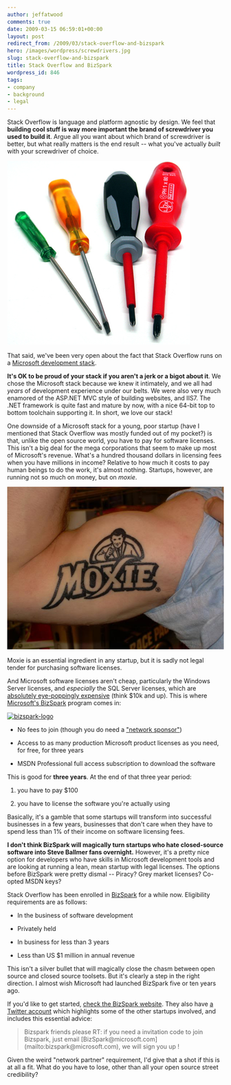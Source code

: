```yaml
---
author: jeffatwood
comments: true
date: 2009-03-15 06:59:01+00:00
layout: post
redirect_from: /2009/03/stack-overflow-and-bizspark
hero: /images/wordpress/screwdrivers.jpg
slug: stack-overflow-and-bizspark
title: Stack Overflow and BizSpark
wordpress_id: 846
tags:
- company
- background
- legal
---
```



Stack Overflow is language and platform agnostic by design. We feel that **building cool stuff is way more important the brand of screwdriver you used to build it**. Argue all you want about which brand of screwdriver is better, but what really matters is the end result -- what you've actually _built_ with your screwdriver of choice.



![screwdrivers](/images/wordpress/screwdrivers.jpg)



That said, we've been very open about the fact that Stack Overflow runs on a [Microsoft development stack](http://blog.stackoverflow.com/2008/09/what-was-stack-overflow-built-with/).



**It's OK to be proud of your stack if you aren't a jerk or a bigot about it**. We chose the Microsoft stack because we knew it intimately, and we all had _years_ of development experience under our belts. We were also very much enamored of the ASP.NET MVC style of building websites, and IIS7. The .NET framework is quite fast and mature by now, with a nice 64-bit top to bottom toolchain supporting it. In short, we love our stack!



One downside of a Microsoft stack for a young, poor startup (have I mentioned that Stack Overflow was mostly funded out of my pocket?) is that, unlike the open source world, you have to pay for software licenses. This isn't a big deal for the mega corporations that seem to make up most of Microsoft's revenue. What's a hundred thousand dollars in licensing fees when you have millions in income? Relative to how much it costs to pay human beings to do the work, it's almost nothing. Startups, however, are running not so much on money, but on _moxie_.



![moxie](/images/wordpress/moxie.jpg)



Moxie is an essential ingredient in any startup, but it is sadly not legal tender for purchasing software licenses.



And Microsoft software licenses aren't cheap, particularly the Windows Server licenses, and _especially_ the SQL Server licenses, which are [absolutely eye-poppingly expensive](http://www.microsoft.com/sqlserver/2008/en/us/pricing.aspx) (think $10k and up). This is where [Microsoft's BizSpark](http://www.microsoft.com/BizSpark/) program comes in:



[![bizspark-logo](http://blog.stackoverflow.com/wp-content/uploads/bizspark-logo.jpg)](http://www.microsoft.com/BizSpark/)







  * No fees to join (though you do need a ["network sponsor"](http://www.microsoft.com/bizspark/findnetworkpartner.aspx))

  * Access to as many production Microsoft product licenses as you need, for free, for three years

  * MSDN Professional full access subscription to download the software




This is good for **three years**. At the end of that three year period:







  1. you have to pay $100

  2. you have to license the software you're actually using




Basically, it's a gamble that some startups will transform into successful businesses in a few years, businesses that don't care when they have to spend less than 1% of their income on software licensing fees.



**I don't think BizSpark will magically turn startups who hate closed-source software into Steve Ballmer fans overnight.** However, it's a pretty nice option for developers who have skills in Microsoft development tools and are looking at running a lean, mean startup with legal licenses. The options before BizSpark were pretty dismal -- Piracy? Grey market licenses? Co-opted MSDN keys?



Stack Overflow has been enrolled in [BizSpark](http://www.microsoft.com/BizSpark/) for a while now. Eligibility requirements are as follows:







  * In the business of software development

  * Privately held

  * In business for less than 3 years

  * Less than US $1 million in annual revenue




This isn't a silver bullet that will magically close the chasm between open source and closed source toolsets. But it's clearly a step in the right direction. I almost wish Microsoft had launched BizSpark five or ten years ago.



If you'd like to get started, [check the BizSpark website](http://www.microsoft.com/BizSpark/). They also have [a Twitter account](http://twitter.com/bizspark) which highlights some of the other startups involved, and includes this essential advice:





<blockquote>
Bizspark friends please RT: if you need a invitation code to join Bizspark, just email [BizSpark@microsoft.com](mailto:bizspark@microsoft.com), we will sign you up !
</blockquote>





Given the weird "network partner" requirement, I'd give that a shot if this is at all a fit. What do you have to lose, other than all your open source street credibility?

